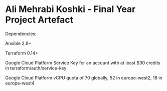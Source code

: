 # Ali Mehrabi Koshki - Final Year Project Artefact

Dependencies:

Ansible 2.9+

Terraform 0.14+

Google Cloud Platform Service Key for an account with at least $30 credits in terraform/auth/service-key

Google Cloud Platform vCPU quota of 70 globally, 52 in europe-west2, 18 in europe-west4